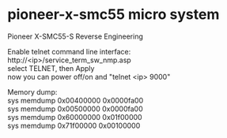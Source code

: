 # pioneer-x-smc55 micro system
Pioneer X-SMC55-S Reverse Engineering

Enable telnet command line interface:  
http://\<ip\>/service_term_sw_nmp.asp  
select TELNET, then Apply  
now you can power off/on and "telnet \<ip\> 9000"

Memory dump:  
sys memdump 0x00400000 0x0000fa00  
sys memdump 0x00500000 0x0000fa00  
sys memdump 0x60000000 0x01f00000  
sys memdump 0x71f00000 0x00100000  
